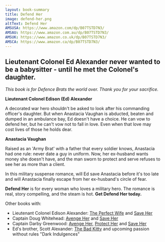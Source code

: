 ```yaml
---
layout: book-summary
title: Defend Her
image: defend-her.png
altText: Defend Her
AMSUSA: https://www.amazon.com/dp/B07TSTD7N3/
AMSAU: https://www.amazon.com.au/dp/B07TSTD7N3/
AMSUK: https://www.amazon.co.uk/dp/B07TSTD7N3/
AMSCA: https://www.amazon.ca/dp/B07TSTD7N3/
---
```


## Lieutenant Colonel Ed Alexander never wanted to be a babysitter - until he met the Colonel's daughter.

_This book is for Defence Brats the world over. Thank you for your sacrifice._

**Lieutenant Colonel Edison (Ed) Alexander** 

A decorated war hero shouldn't be asked to look after his commanding officer's daughter. But when Anastacia Vaughan is abducted, beaten and dumped in an ambulance bay, Ed doesn't have a choice. He can vow to defend her, but he can't vow not to fall in love. Even when that love may cost lives of those he holds dear.

**Anastacia Vaughan**

Raised as an 'Army Brat' with a father that every soldier knows, Anastacia had one rule: never date a guy in uniform. Now, her ex-husband wants money she doesn't have, and the man sworn to protect and serve refuses to see her as more than a client.

In this military suspense romance, will Ed save Anastacia before it's too late and will Anastacia finally escape from her ex-husband's circle of fear.


**Defend Her** is for every woman who loves a military hero. The romance is real, story compelling, and the steam is hot. **Get Defend Her today.**

Other books with:
- Lieutenant Colonel Edison Alexander: [The Perfect Wife](https://www.amazon.com/gp/product/B07NBKTXY9/ "The Perfect Wife") and [Save Her](https://www.amazon.com/dp/B07QXP78SZ/ "Save Her")
- Captain Doug Whitehead: [Avenge Her](https://www.amazon.com/dp/B07J1V9GV8/ "Avenge Her") and [Save Her](https://www.amazon.com/dp/B07QXP78SZ/ "Save Her")
- Captain Darby Greenwood: [Avenge Her](https://www.amazon.com/dp/B07J1V9GV8/ "Avenge Her"), [Protect Her](https://www.amazon.com/dp/B07J429XPV/ "Protect Her") and [Save Her](https://www.amazon.com/dp/B07QXP78SZ/ "Save Her")
- Ed's brother, Scott Alexander: [The Bad Kitty](https://www.amazon.com/dp/B07N1XZM99/ "The Bad Kitty") and upcoming passion without rules "Dark Indulgences"
